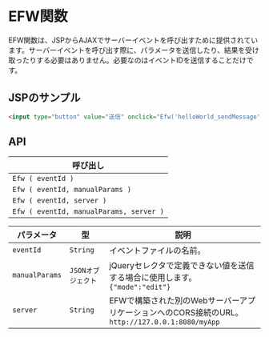 # EFW関数

EFW関数は、JSPからAJAXでサーバーイベントを呼び出すために提供されています。サーバーイベントを呼び出す際に、パラメータを送信したり、結果を受け取ったりする必要はありません。必要なのはイベントIDを送信することだけです。

## JSPのサンプル

```html
<input type="button" value="送信" onclick="Efw('helloWorld_sendMessage')">
```

## API

| 呼び出し |
|---|
| `Efw ( eventId )` |
| `Efw ( eventId, manualParams )` |
| `Efw ( eventId, server )` |
| `Efw ( eventId, manualParams, server )` |

| パラメータ | 型 | 説明 |
|---|---|---|
| `eventId` | `String` | イベントファイルの名前。 |
| `manualParams` | `JSONオブジェクト` | jQueryセレクタで定義できない値を送信する場合に使用します。<br>```{"mode":"edit"}``` |
| `server` | `String` | EFWで構築された別のWebサーバーアプリケーションへのCORS接続のURL。<br>```http://127.0.0.1:8080/myApp``` |
